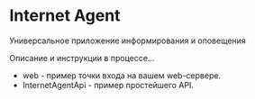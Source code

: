 # Internet Agent
Универсальное приложение информирования и оповещения

Описание и инструкции в процессе...

- web - пример точки входа на вашем web-сервере.
- InternetAgentApi - пример простейшего API. 


